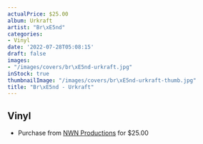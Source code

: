 ```yaml
---
actualPrice: $25.00
album: Urkraft
artist: "Br\xE5nd"
categories:
- Vinyl
date: '2022-07-28T05:08:15'
draft: false
images:
- "/images/covers/br\xE5nd-urkraft.jpg"
inStock: true
thumbnailImage: "/images/covers/br\xE5nd-urkraft-thumb.jpg"
title: "Br\xE5nd - Urkraft"
---
```


## Vinyl
* Purchase from [NWN Productions](http://shop.nwnprod.com/index.php?route=product/product&path=75&product_id=22164&sort=pd.name&order=ASC) for $25.00
